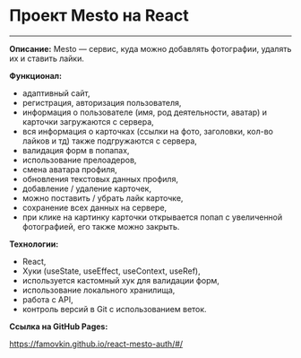 # Проект Mesto на React

---

**Описание:**
Mesto — сервис, куда можно добавлять фотографии, удалять их и ставить лайки.

**Функционал:**

- адаптивный сайт,
- регистрация, авторизация пользователя,
- информация о пользователе (имя, род деятельности, аватар) и карточки загружаются с сервера,
- вся информация о карточках (ссылки на фото, заголовки, кол-во лайков и тд) также подгружаются с сервера,
- валидация форм в попапах,
- использование прелоадеров,
- смена аватара профиля,
- обновления текстовых данных профиля,
- добавление / удаление карточек,
- можно поставить / убрать лайк карточке,
- сохранение всех данных на сервере,
- при клике на картинку карточки открывается попап с увеличенной фотографией, его также можно закрыть.

**Технологии:**

- React,
- Хуки (useState, useEffect, useContext, useRef),
- используется кастомный хук для валидации форм,
- использование локального хранилища,
- работа с API,
- контроль версий в Git с использованием веток.

**Ссылка на GitHub Pages:**

https://famovkin.github.io/react-mesto-auth/#/
